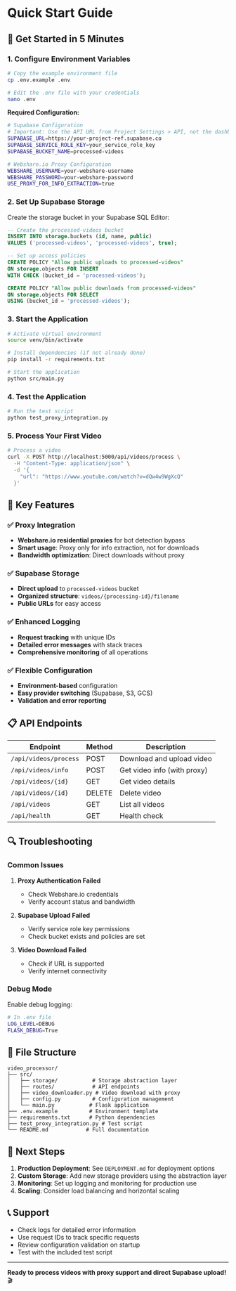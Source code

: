 # Quick Start Guide

## 🚀 Get Started in 5 Minutes

### 1. Configure Environment Variables

```bash
# Copy the example environment file
cp .env.example .env

# Edit the .env file with your credentials
nano .env
```

**Required Configuration:**

```bash
# Supabase Configuration
# Important: Use the API URL from Project Settings > API, not the dashboard URL
SUPABASE_URL=https://your-project-ref.supabase.co
SUPABASE_SERVICE_ROLE_KEY=your_service_role_key
SUPABASE_BUCKET_NAME=processed-videos

# Webshare.io Proxy Configuration
WEBSHARE_USERNAME=your-webshare-username
WEBSHARE_PASSWORD=your-webshare-password
USE_PROXY_FOR_INFO_EXTRACTION=true
```

### 2. Set Up Supabase Storage

Create the storage bucket in your Supabase SQL Editor:

```sql
-- Create the processed-videos bucket
INSERT INTO storage.buckets (id, name, public) 
VALUES ('processed-videos', 'processed-videos', true);

-- Set up access policies
CREATE POLICY "Allow public uploads to processed-videos" 
ON storage.objects FOR INSERT 
WITH CHECK (bucket_id = 'processed-videos');

CREATE POLICY "Allow public downloads from processed-videos" 
ON storage.objects FOR SELECT 
USING (bucket_id = 'processed-videos');
```

### 3. Start the Application

```bash
# Activate virtual environment
source venv/bin/activate

# Install dependencies (if not already done)
pip install -r requirements.txt

# Start the application
python src/main.py
```

### 4. Test the Application

```bash
# Run the test script
python test_proxy_integration.py
```

### 5. Process Your First Video

```bash
# Process a video
curl -X POST http://localhost:5000/api/videos/process \
  -H "Content-Type: application/json" \
  -d '{
    "url": "https://www.youtube.com/watch?v=dQw4w9WgXcQ"
  }'
```

## 🔧 Key Features

### ✅ Proxy Integration
- **Webshare.io residential proxies** for bot detection bypass
- **Smart usage**: Proxy only for info extraction, not for downloads
- **Bandwidth optimization**: Direct downloads without proxy

### ✅ Supabase Storage
- **Direct upload** to `processed-videos` bucket
- **Organized structure**: `videos/{processing-id}/filename`
- **Public URLs** for easy access

### ✅ Enhanced Logging
- **Request tracking** with unique IDs
- **Detailed error messages** with stack traces
- **Comprehensive monitoring** of all operations

### ✅ Flexible Configuration
- **Environment-based** configuration
- **Easy provider switching** (Supabase, S3, GCS)
- **Validation and error reporting**

## 📋 API Endpoints

| Endpoint | Method | Description |
|----------|--------|-------------|
| `/api/videos/process` | POST | Download and upload video |
| `/api/videos/info` | POST | Get video info (with proxy) |
| `/api/videos/{id}` | GET | Get video details |
| `/api/videos/{id}` | DELETE | Delete video |
| `/api/videos` | GET | List all videos |
| `/api/health` | GET | Health check |

## 🔍 Troubleshooting

### Common Issues

1. **Proxy Authentication Failed**
   - Check Webshare.io credentials
   - Verify account status and bandwidth

2. **Supabase Upload Failed**
   - Verify service role key permissions
   - Check bucket exists and policies are set

3. **Video Download Failed**
   - Check if URL is supported
   - Verify internet connectivity

### Debug Mode

Enable debug logging:

```bash
# In .env file
LOG_LEVEL=DEBUG
FLASK_DEBUG=True
```

## 📁 File Structure

```
video_processor/
├── src/
│   ├── storage/           # Storage abstraction layer
│   ├── routes/            # API endpoints
│   ├── video_downloader.py # Video download with proxy
│   ├── config.py          # Configuration management
│   └── main.py           # Flask application
├── .env.example          # Environment template
├── requirements.txt      # Python dependencies
├── test_proxy_integration.py # Test script
└── README.md            # Full documentation
```

## 🎯 Next Steps

1. **Production Deployment**: See `DEPLOYMENT.md` for deployment options
2. **Custom Storage**: Add new storage providers using the abstraction layer
3. **Monitoring**: Set up logging and monitoring for production use
4. **Scaling**: Consider load balancing and horizontal scaling

## 📞 Support

- Check logs for detailed error information
- Use request IDs to track specific requests
- Review configuration validation on startup
- Test with the included test script

---

**Ready to process videos with proxy support and direct Supabase upload!** 🎬
